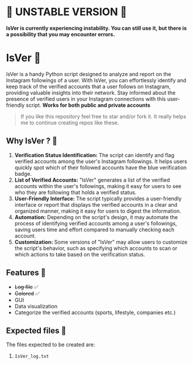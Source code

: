# 🛑 UNSTABLE VERSION 🛑
<b>IsVer is currently experiencing instability. You can still use it, but there is a possibility that you may encounter errors.</b>

# IsVer 🥷

IsVer is a handy Python script designed to analyze and report on the Instagram followings of a user. With IsVer, you can effortlessly identify and keep track of the verified accounts that a user follows on Instagram, providing valuable insights into their network. Stay informed about the presence of verified users in your Instagram connections with this user-friendly script. **Works for both public and private accounts**

> If you like this repository feel free to star and/or fork it. It really helps me to continue creating repos like these.

## Why IsVer ? 🤠

1. **Verification Status Identification:** The script can identify and flag verified accounts among the user's Instagram followings. It helps users quickly spot which of their followed accounts have the blue verification badge.
2. **List of Verified Accounts:** "IsVer" generates a list of the verified accounts within the user's followings, making it easy for users to see who they are following that holds a verified status.
3. **User-Friendly Interface:** The script typically provides a user-friendly interface or report that displays the verified accounts in a clear and organized manner, making it easy for users to digest the information.
4. **Automation:** Depending on the script's design, it may automate the process of identifying verified accounts among a user's followings, saving users time and effort compared to manually checking each account.
5. **Customization:** Some versions of "IsVer" may allow users to customize the script's behavior, such as specifying which accounts to scan or which actions to take based on the verification status.

## Features 🚀

- ~~Log file~~ ✅
- ~~Colored~~ ✅
- GUI
- Data visualization
- Categorize the verified accounts (sports, lifestyle, companies etc.)

## Expected files 📁
The files expected to be created are:
  1) `IsVer_log.txt`
